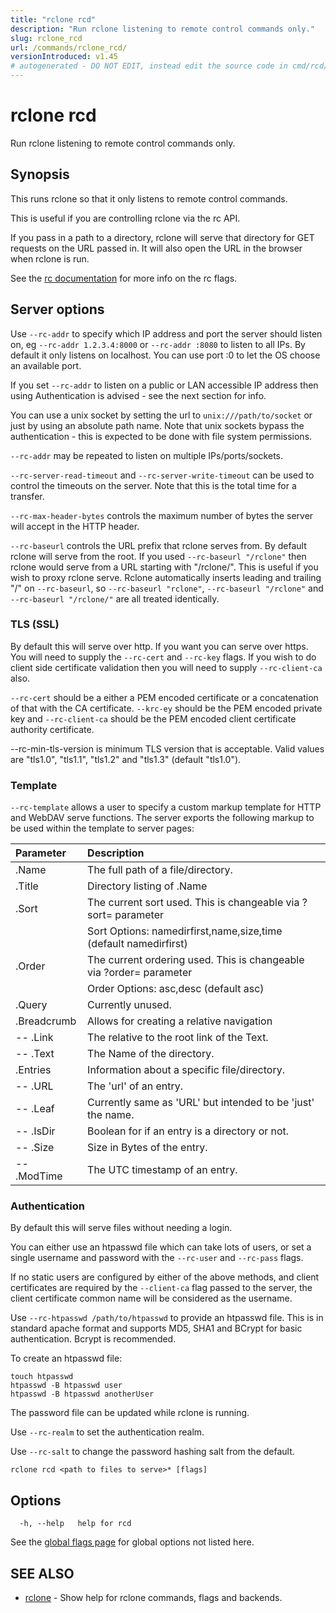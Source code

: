 ```yaml
---
title: "rclone rcd"
description: "Run rclone listening to remote control commands only."
slug: rclone_rcd
url: /commands/rclone_rcd/
versionIntroduced: v1.45
# autogenerated - DO NOT EDIT, instead edit the source code in cmd/rcd/ and as part of making a release run "make commanddocs"
---
```

# rclone rcd

Run rclone listening to remote control commands only.

## Synopsis


This runs rclone so that it only listens to remote control commands.

This is useful if you are controlling rclone via the rc API.

If you pass in a path to a directory, rclone will serve that directory
for GET requests on the URL passed in.  It will also open the URL in
the browser when rclone is run.

See the [rc documentation](/rc/) for more info on the rc flags.

## Server options

Use `--rc-addr` to specify which IP address and port the server should
listen on, eg `--rc-addr 1.2.3.4:8000` or `--rc-addr :8080` to listen to all
IPs.  By default it only listens on localhost.  You can use port
:0 to let the OS choose an available port.

If you set `--rc-addr` to listen on a public or LAN accessible IP address
then using Authentication is advised - see the next section for info.

You can use a unix socket by setting the url to `unix:///path/to/socket`
or just by using an absolute path name. Note that unix sockets bypass the
authentication - this is expected to be done with file system permissions.

`--rc-addr` may be repeated to listen on multiple IPs/ports/sockets.

`--rc-server-read-timeout` and `--rc-server-write-timeout` can be used to
control the timeouts on the server.  Note that this is the total time
for a transfer.

`--rc-max-header-bytes` controls the maximum number of bytes the server will
accept in the HTTP header.

`--rc-baseurl` controls the URL prefix that rclone serves from.  By default
rclone will serve from the root.  If you used `--rc-baseurl "/rclone"` then
rclone would serve from a URL starting with "/rclone/".  This is
useful if you wish to proxy rclone serve.  Rclone automatically
inserts leading and trailing "/" on `--rc-baseurl`, so `--rc-baseurl "rclone"`,
`--rc-baseurl "/rclone"` and `--rc-baseurl "/rclone/"` are all treated
identically.

### TLS (SSL)

By default this will serve over http.  If you want you can serve over
https.  You will need to supply the `--rc-cert` and `--rc-key` flags.
If you wish to do client side certificate validation then you will need to
supply `--rc-client-ca` also.

`--rc-cert` should be a either a PEM encoded certificate or a concatenation
of that with the CA certificate.  `--krc-ey` should be the PEM encoded
private key and `--rc-client-ca` should be the PEM encoded client
certificate authority certificate.

--rc-min-tls-version is minimum TLS version that is acceptable. Valid
  values are "tls1.0", "tls1.1", "tls1.2" and "tls1.3" (default
  "tls1.0").

### Template

`--rc-template` allows a user to specify a custom markup template for HTTP
and WebDAV serve functions.  The server exports the following markup
to be used within the template to server pages:

| Parameter   | Description |
| :---------- | :---------- |
| .Name       | The full path of a file/directory. |
| .Title      | Directory listing of .Name |
| .Sort       | The current sort used.  This is changeable via ?sort= parameter |
|             | Sort Options: namedirfirst,name,size,time (default namedirfirst) |
| .Order      | The current ordering used.  This is changeable via ?order= parameter |
|             | Order Options: asc,desc (default asc) |
| .Query      | Currently unused. |
| .Breadcrumb | Allows for creating a relative navigation |
|-- .Link     | The relative to the root link of the Text. |
|-- .Text     | The Name of the directory. |
| .Entries    | Information about a specific file/directory. |
|-- .URL      | The 'url' of an entry.  |
|-- .Leaf     | Currently same as 'URL' but intended to be 'just' the name. |
|-- .IsDir    | Boolean for if an entry is a directory or not. |
|-- .Size     | Size in Bytes of the entry. |
|-- .ModTime  | The UTC timestamp of an entry. |

### Authentication

By default this will serve files without needing a login.

You can either use an htpasswd file which can take lots of users, or
set a single username and password with the `--rc-user` and `--rc-pass` flags.

If no static users are configured by either of the above methods, and client
certificates are required by the `--client-ca` flag passed to the server, the
client certificate common name will be considered as the username.

Use `--rc-htpasswd /path/to/htpasswd` to provide an htpasswd file.  This is
in standard apache format and supports MD5, SHA1 and BCrypt for basic
authentication.  Bcrypt is recommended.

To create an htpasswd file:

    touch htpasswd
    htpasswd -B htpasswd user
    htpasswd -B htpasswd anotherUser

The password file can be updated while rclone is running.

Use `--rc-realm` to set the authentication realm.

Use `--rc-salt` to change the password hashing salt from the default.


```
rclone rcd <path to files to serve>* [flags]
```

## Options

```
  -h, --help   help for rcd
```

See the [global flags page](/flags/) for global options not listed here.

## SEE ALSO

* [rclone](/commands/rclone/)	 - Show help for rclone commands, flags and backends.

